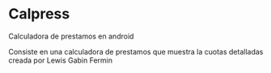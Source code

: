 # Calpress
Calculadora de prestamos en android 

Consiste en una calculadora de prestamos que muestra la cuotas detalladas 
creada por Lewis Gabin Fermin 
